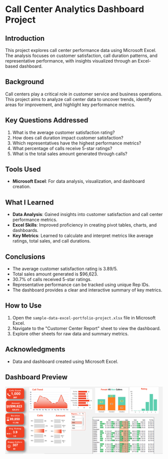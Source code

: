 # Call Center Analytics Dashboard Project

## Introduction
This project explores call center performance data using Microsoft Excel. The analysis focuses on customer satisfaction, call duration patterns, and representative performance, with insights visualized through an Excel-based dashboard.

## Background
Call centers play a critical role in customer service and business operations. This project aims to analyze call center data to uncover trends, identify areas for improvement, and highlight key performance metrics.

## Key Questions Addressed
1. What is the average customer satisfaction rating?
2. How does call duration impact customer satisfaction?
3. Which representatives have the highest performance metrics?
4. What percentage of calls receive 5-star ratings?
5. What is the total sales amount generated through calls?

## Tools Used
- **Microsoft Excel**: For data analysis, visualization, and dashboard creation.

## What I Learned
- **Data Analysis**: Gained insights into customer satisfaction and call center performance metrics.
- **Excel Skills**: Improved proficiency in creating pivot tables, charts, and dashboards.
- **Key Metrics**: Learned to calculate and interpret metrics like average ratings, total sales, and call durations.

## Conclusions
- The average customer satisfaction rating is 3.89/5.
- Total sales amount generated is $96,623.
- 30.7% of calls received 5-star ratings.
- Representative performance can be tracked using unique Rep IDs.
- The dashboard provides a clear and interactive summary of key metrics.

## How to Use
1. Open the `sample-data-excel-portfolio-project.xlsx` file in Microsoft Excel.
2. Navigate to the "Customer Center Report" sheet to view the dashboard.
3. Explore other sheets for raw data and summary metrics.

## Acknowledgments
- Data and dashboard created using Microsoft Excel.

## Dashboard Preview
![image](https://github.com/PriyaaGaur7/Call_Center_Data_Analysis/blob/main/Dashboard.png)
